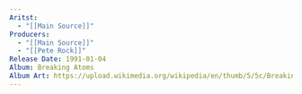 ```yaml
---
Aritst:
  - "[[Main Source]]"
Producers:
  - "[[Main Source]]"
  - "[[Pete Rock]]"
Release Date: 1991-01-04
Album: Breaking Atoms
Album Art: https://upload.wikimedia.org/wikipedia/en/thumb/5/5c/Breakingatoms.jpg/250px-Breakingatoms.jpg
---
```

